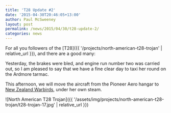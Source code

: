 ```yaml
---
title: 'T28 Update #2'
date: '2015-04-30T20:46:05+13:00'
author: Paul McSweeney
layout: post
permalink: /news/2015/04/30/t28-update-2/
categories: news
---
```


For all you followers of the [T28]({{ '/projects/north-american-t28-trojan' | relative_url }}), and there are a good many: 

Yesterday, the brakes were bled, and engine run number two was carried out, so I am pleased to say that we have a fine clear day to taxi her round on the Ardmore tarmac. 

This afternoon, we will move the aircraft from the Pioneer Aero hangar to [New Zealand Warbirds](https://nzwarbirds.org.nz/), under her own steam.

![North American T28 Trojan]({{ '/assets/img/projects/north-american-t28-trojan/t28-trojan-17.jpg' | relative_url }})
